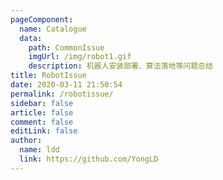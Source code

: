 ```yaml
---
pageComponent:
  name: Catalogue
  data:
    path: CommonIssue
    imgUrl: /img/robot1.gif
    description: 机器人安装部署、算法落地等问题总结
title: RobotIssue
date: 2020-03-11 21:50:54
permalink: /robotissue/
sidebar: false
article: false
comment: false
editLink: false
author:
  name: ldd
  link: https://github.com/YongLD
---
```

